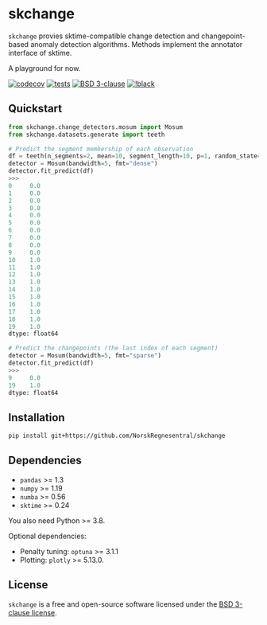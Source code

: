 # skchange
`skchange` provies sktime-compatible change detection and changepoint-based anomaly detection algorithms. Methods implement the annotator interface of sktime.

A playground for now.

[![codecov](https://codecov.io/gh/NorskRegnesentral/skchange/graph/badge.svg?token=QSS3AY45KY)](https://codecov.io/gh/NorskRegnesentral/skchange)
[![tests](https://github.com/NorskRegnesentral/skchange/actions/workflows/tests.yaml/badge.svg)](https://github.com/NorskRegnesentral/skchange/actions/workflows/tests.yaml)
[![BSD 3-clause](https://img.shields.io/badge/License-BSD%203--Clause-blue.svg)](https://github.com/sktime/sktime/blob/main/LICENSE)
[![!black](https://img.shields.io/badge/code%20style-black-000000.svg)](https://github.com/psf/black)


## Quickstart
```python
from skchange.change_detectors.mosum import Mosum
from skchange.datasets.generate import teeth

# Predict the segment membership of each observation
df = teeth(n_segments=2, mean=10, segment_length=10, p=1, random_state=2)
detector = Mosum(bandwidth=5, fmt="dense")
detector.fit_predict(df)
>>>
0     0.0
1     0.0
2     0.0
3     0.0
4     0.0
5     0.0
6     0.0
7     0.0
8     0.0
9     0.0
10    1.0
11    1.0
12    1.0
13    1.0
14    1.0
15    1.0
16    1.0
17    1.0
18    1.0
19    1.0
dtype: float64

# Predict the changepoints (the last index of each segment)
detector = Mosum(bandwidth=5, fmt="sparse")
detector.fit_predict(df)
>>>
9     0.0
19    1.0
dtype: float64
```

## Installation
```sh
pip install git+https://github.com/NorskRegnesentral/skchange
```

## Dependencies
- `pandas` >= 1.3
- `numpy` >= 1.19
- `numba` >= 0.56
- `sktime` >= 0.24

You also need Python >= 3.8.

Optional dependencies:
- Penalty tuning: `optuna` >= 3.1.1
- Plotting: `plotly` >= 5.13.0.


## License

`skchange` is a free and open-source software licensed under the [BSD 3-clause license](https://github.com/NorskRegnesentral/skchange/blob/main/LICENSE).
